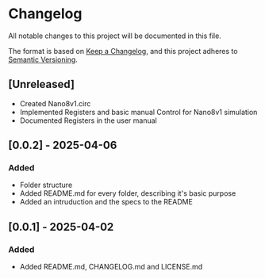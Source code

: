 # Changelog

All notable changes to this project will be documented in this file.

The format is based on [Keep a Changelog](https://keepachangelog.com/en/1.1.0/),
and this project adheres to [Semantic Versioning](https://semver.org/spec/v2.0.0.html).

## [Unreleased]

- Created Nano8v1.circ
- Implemented Registers and basic manual Control for Nano8v1 simulation
- Documented Registers in the user manual

## [0.0.2] - 2025-04-06

### Added

- Folder structure
- Added README.md for every folder, describing it's basic purpose
- Added an intruduction and the specs to the README

## [0.0.1] - 2025-04-02

### Added

- Added README.md, CHANGELOG.md and LICENSE.md
